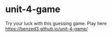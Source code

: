 # unit-4-game

Try your luck with this guessing game. Play here https://benzed3.github.io/unit-4-game/